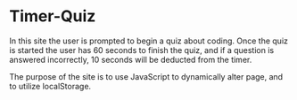 # Timer-Quiz

In this site the user is prompted to begin a quiz about coding. Once
the quiz is started the user has 60 seconds to finish the quiz, and if 
a question is answered incorrectly, 10 seconds will be deducted from the
timer. 

The purpose of the site is to use JavaScript to dynamically alter page,
and to utilize localStorage.